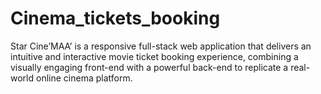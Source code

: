 # Cinema_tickets_booking
Star Cine’MAA’ is a responsive full-stack web application that delivers an intuitive and interactive movie ticket booking experience, combining a visually engaging front-end with a powerful back-end to replicate a real-world online cinema platform.
